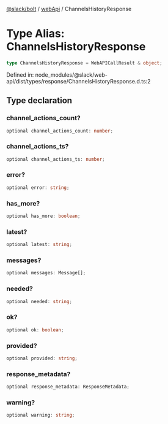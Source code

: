 [@slack/bolt](../../../../index.md) / [webApi](../index.md) / ChannelsHistoryResponse

# Type Alias: ChannelsHistoryResponse

```ts
type ChannelsHistoryResponse = WebAPICallResult & object;
```

Defined in: node\_modules/@slack/web-api/dist/types/response/ChannelsHistoryResponse.d.ts:2

## Type declaration

### channel\_actions\_count?

```ts
optional channel_actions_count: number;
```

### channel\_actions\_ts?

```ts
optional channel_actions_ts: number;
```

### error?

```ts
optional error: string;
```

### has\_more?

```ts
optional has_more: boolean;
```

### latest?

```ts
optional latest: string;
```

### messages?

```ts
optional messages: Message[];
```

### needed?

```ts
optional needed: string;
```

### ok?

```ts
optional ok: boolean;
```

### provided?

```ts
optional provided: string;
```

### response\_metadata?

```ts
optional response_metadata: ResponseMetadata;
```

### warning?

```ts
optional warning: string;
```

